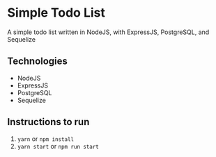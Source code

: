 # Simple Todo List

A simple todo list written in NodeJS, with ExpressJS, PostgreSQL, and Sequelize

## Technologies

- NodeJS
- ExpressJS
- PostgreSQL
- Sequelize

## Instructions to run

1. `yarn` or `npm install`
2. `yarn start` or `npm run start`

